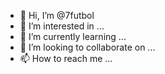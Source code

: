 - 👋 Hi, I’m @7futbol
- 👀 I’m interested in ...
- 🌱 I’m currently learning ...
- 💞️ I’m looking to collaborate on ...
- 📫 How to reach me ...

<!---
7futbol/7futbol is a ✨ special ✨ repository because its `README.md` (this file) appears on your GitHub profile.
You can click the Preview link to take a look at your changes.
--->
